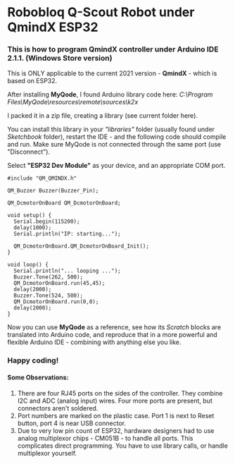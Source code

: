 # Robobloq Q-Scout Robot under QmindX ESP32

### This is how to program QmindX controller under Arduino IDE 2.1.1. (Windows Store version)

This is ONLY applicable to the current 2021 version - **QmindX** - which is based on ESP32.

After installing **MyQode**, I found Arduino library code here: *C:\Program Files\MyQode\resources\remote\sources\k2x*

I packed it in a zip file, creating a library (see current folder here).

You can install this library in your *"libraries"* folder (usually found under *Sketchbook* folder), restart the IDE - and the following code should compile and run. Make sure MyQode is not connected through the same port (use "Disconnect").

Select **"ESP32 Dev Module"** as your device, and an appropriate COM port.

```
#include "QM_QMINDX.h"

QM_Buzzer Buzzer(Buzzer_Pin);

QM_DcmotorOnBoard QM_DcmotorOnBoard;

void setup() {
  Serial.begin(115200);
  delay(1000);
  Serial.println("IP: starting...");

  QM_DcmotorOnBoard.QM_DcmotorOnBoard_Init();
}

void loop() {
  Serial.println("... looping ...");
  Buzzer.Tone(262, 500);
  QM_DcmotorOnBoard.run(45,45);
  delay(2000);
  Buzzer.Tone(524, 500);
  QM_DcmotorOnBoard.run(0,0);
  delay(2000);
}
```

Now you can use **MyQode** as a reference, see how its *Scratch* blocks are translated into Arduino code, and reproduce that in a more powerful and flexible Arduino IDE - combining with anything else you like.

### Happy coding!

#### Some Observations:

1. There are four RJ45 ports on the sides of the controller. They combine I2C and ADC (analog input) wires. Four more ports are present, but connectors aren't soldered.
2. Port numbers are marked on the plastic case. Port 1 is next to Reset button, port 4 is near USB connector.
3. Due to very low pin count of ESP32, hardware designers had to use analog multiplexor chips - CM051B - to handle all ports. This complicates direct programming. You have to use library calls, or handle multiplexor yourself.


